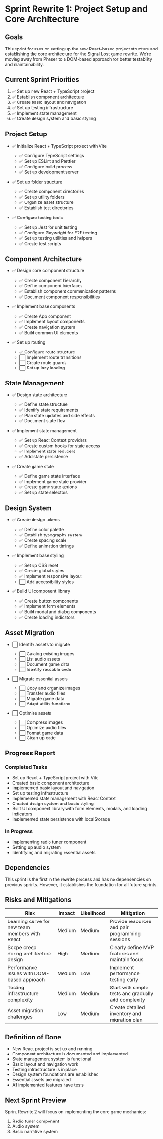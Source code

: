 # Sprint Rewrite 1: Project Setup and Core Architecture

## Goals

This sprint focuses on setting up the new React-based project structure and establishing the core architecture for the Signal Lost game rewrite. We're moving away from Phaser to a DOM-based approach for better testability and maintainability.

## Current Sprint Priorities

1. ✅ Set up new React + TypeScript project
2. ✅ Establish component architecture
3. ✅ Create basic layout and navigation
4. ✅ Set up testing infrastructure
5. ✅ Implement state management
6. ✅ Create design system and basic styling

## Project Setup

- ✅ Initialize React + TypeScript project with Vite
  - ✅ Configure TypeScript settings
  - ✅ Set up ESLint and Prettier
  - ✅ Configure build process
  - ✅ Set up development server

- ✅ Set up folder structure
  - ✅ Create component directories
  - ✅ Set up utility folders
  - ✅ Organize asset structure
  - ✅ Establish test directories

- ✅ Configure testing tools
  - ✅ Set up Jest for unit testing
  - ✅ Configure Playwright for E2E testing
  - ✅ Set up testing utilities and helpers
  - ✅ Create test scripts

## Component Architecture

- ✅ Design core component structure
  - ✅ Create component hierarchy
  - ✅ Define component interfaces
  - ✅ Establish component communication patterns
  - ✅ Document component responsibilities

- ✅ Implement base components
  - ✅ Create App component
  - ✅ Implement layout components
  - ✅ Create navigation system
  - ✅ Build common UI elements

- ✅ Set up routing
  - ✅ Configure route structure
  - ⬜ Implement route transitions
  - ⬜ Create route guards
  - ⬜ Set up lazy loading

## State Management

- ✅ Design state architecture
  - ✅ Define state structure
  - ✅ Identify state requirements
  - ✅ Plan state updates and side effects
  - ✅ Document state flow

- ✅ Implement state management
  - ✅ Set up React Context providers
  - ✅ Create custom hooks for state access
  - ✅ Implement state reducers
  - ✅ Add state persistence

- ✅ Create game state
  - ✅ Define game state interface
  - ✅ Implement game state provider
  - ✅ Create game state actions
  - ✅ Set up state selectors

## Design System

- ✅ Create design tokens
  - ✅ Define color palette
  - ✅ Establish typography system
  - ✅ Create spacing scale
  - ✅ Define animation timings

- ✅ Implement base styling
  - ✅ Set up CSS reset
  - ✅ Create global styles
  - ✅ Implement responsive layout
  - ⬜ Add accessibility styles

- ✅ Build UI component library
  - ✅ Create button components
  - ✅ Implement form elements
  - ✅ Build modal and dialog components
  - ✅ Create loading indicators

## Asset Migration

- ⬜ Identify assets to migrate
  - ⬜ Catalog existing images
  - ⬜ List audio assets
  - ⬜ Document game data
  - ⬜ Identify reusable code

- ⬜ Migrate essential assets
  - ⬜ Copy and organize images
  - ⬜ Transfer audio files
  - ⬜ Migrate game data
  - ⬜ Adapt utility functions

- ⬜ Optimize assets
  - ⬜ Compress images
  - ⬜ Optimize audio files
  - ⬜ Format game data
  - ⬜ Clean up code

## Progress Report

### Completed Tasks

- Set up React + TypeScript project with Vite
- Created basic component architecture
- Implemented basic layout and navigation
- Set up testing infrastructure
- Implemented state management with React Context
- Created design system and basic styling
- Built UI component library with form elements, modals, and loading indicators
- Implemented state persistence with localStorage

### In Progress

- Implementing radio tuner component
- Setting up audio system
- Identifying and migrating essential assets

## Dependencies

This sprint is the first in the rewrite process and has no dependencies on previous sprints. However, it establishes the foundation for all future sprints.

## Risks and Mitigations

| Risk | Impact | Likelihood | Mitigation |
|------|--------|------------|------------|
| Learning curve for new team members with React | Medium | Medium | Provide resources and pair programming sessions |
| Scope creep during architecture design | High | Medium | Clearly define MVP features and maintain focus |
| Performance issues with DOM-based approach | Medium | Low | Implement performance testing early |
| Testing infrastructure complexity | Medium | Medium | Start with simple tests and gradually add complexity |
| Asset migration challenges | Low | Medium | Create detailed inventory and migration plan |

## Definition of Done

- New React project is set up and running
- Component architecture is documented and implemented
- State management system is functional
- Basic layout and navigation work
- Testing infrastructure is in place
- Design system foundations are established
- Essential assets are migrated
- All implemented features have tests

## Next Sprint Preview

Sprint Rewrite 2 will focus on implementing the core game mechanics:
1. Radio tuner component
2. Audio system
3. Basic narrative system

